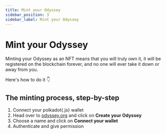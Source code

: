 ```yaml
---
title: Mint your Odyssey
sidebar_position: 3
sidebar_label: Mint your Odyssey
---
```

# Mint your Odyssey
Minting your Odyssey as an NFT means that you will truly own it, it will be registered on the blockchain forever, and no one will ever take it down or away from you.

Here's how to do it 👇 
## The minting process, step-by-step
1. Connect your polkadot{.js} wallet
2. Head over to [odyssey.org](https://odyssey.org) and click on **Create your Odyssey**
3. Choose a name and click on **Connect your wallet**
4. Authenticate and give permission